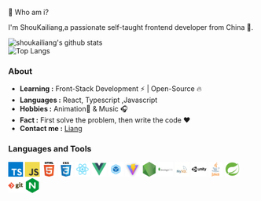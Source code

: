 👋 Who am i?

I'm ShouKailiang,a passionate self-taught frontend developer from China 🚀. 

![shoukailiang's github stats](https://github-readme-stats-sigma-five.vercel.app/api?username=shoukailiang&show_icons=true&icon_color=fff&bg_color=30,e96443,904e95&title_color=fff&text_color=fff)  
![Top Langs](https://github-readme-stats-sigma-five.vercel.app/api/top-langs/?username=shoukailiang&layout=compact)

### About
-  **Learning :** Front-Stack Development :zap: | Open-Source :fire:    
-  **Languages :** React, Typescript ,Javascript
-  **Hobbies :** Animation:movie_camera: & Music :headphones:
-  **Fact :** First solve the problem, then write the code :heart:
-  **Contact me :** [Liang](mailto:shoukailiang@qq.com)
### Languages and Tools
<code><img height="30" src="https://raw.githubusercontent.com/github/explore/a1bae1b15fa9fc4d5de64f3360b1d01b35db82d5/topics/typescript/typescript.png"></code>
<code><img height="30" src="https://raw.githubusercontent.com/github/explore/a1bae1b15fa9fc4d5de64f3360b1d01b35db82d5/topics/javascript/javascript.png"></code>
<code><img height="30" src="https://raw.githubusercontent.com/github/explore/a1bae1b15fa9fc4d5de64f3360b1d01b35db82d5/topics/html/html.png"></code>
<code><img height="30" src="https://raw.githubusercontent.com/github/explore/a1bae1b15fa9fc4d5de64f3360b1d01b35db82d5/topics/css/css.png"></code>
<code><img height="30" src="https://raw.githubusercontent.com/github/explore/a1bae1b15fa9fc4d5de64f3360b1d01b35db82d5/topics/react/react.png"></code>
<code><img height="30" src="https://raw.githubusercontent.com/github/explore/a1bae1b15fa9fc4d5de64f3360b1d01b35db82d5/topics/vue/vue.png"></code>
<code><img height="30" src="https://raw.githubusercontent.com/github/explore/a1bae1b15fa9fc4d5de64f3360b1d01b35db82d5/topics/webpack/webpack.png"></code>
<code><img height="30" src="https://raw.githubusercontent.com/github/explore/a1bae1b15fa9fc4d5de64f3360b1d01b35db82d5/topics/vite/vite.png"></code>
<code><img height="30" src="https://raw.githubusercontent.com/github/explore/a1bae1b15fa9fc4d5de64f3360b1d01b35db82d5/topics/nodejs/nodejs.png"></code>
<code><img height="30" src="https://raw.githubusercontent.com/github/explore/a1bae1b15fa9fc4d5de64f3360b1d01b35db82d5/topics/mongodb/mongodb.png"></code>
<code><img height="30" src="https://raw.githubusercontent.com/github/explore/a1bae1b15fa9fc4d5de64f3360b1d01b35db82d5/topics/mysql/mysql.png"></code>
<code><img height="30" src="https://raw.githubusercontent.com/github/explore/a1bae1b15fa9fc4d5de64f3360b1d01b35db82d5/topics/unity/unity.png"></code>
<code><img height="30" src="https://raw.githubusercontent.com/github/explore/a1bae1b15fa9fc4d5de64f3360b1d01b35db82d5/topics/java/java.png"></code>
<code><img height="30" src="https://raw.githubusercontent.com/github/explore/a1bae1b15fa9fc4d5de64f3360b1d01b35db82d5/topics/spring-boot/spring-boot.png"></code>
<code><img height="30" src="https://raw.githubusercontent.com/github/explore/a1bae1b15fa9fc4d5de64f3360b1d01b35db82d5/topics/git/git.png"></code>
<code><img height="30" src="https://raw.githubusercontent.com/github/explore/a1bae1b15fa9fc4d5de64f3360b1d01b35db82d5/topics/nginx/nginx.png"></code>

